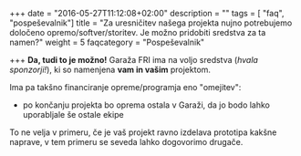 +++
date = "2016-05-27T11:12:08+02:00"
description = ""
tags = [ "faq", "pospeševalnik"]
title = "Za uresničitev našega projekta nujno potrebujemo določeno opremo/softver/storitev. Je možno pridobiti sredstva za ta namen?"
weight = 5
faqcategory = "Pospeševalnik"

+++
**Da, tudi to je možno!** Garaža FRI ima na voljo sredstva (*hvala sponzorji!*), ki so namenjena **vam in vašim**
projektom.

Ima pa takšno financiranje opreme/programja eno "omejitev":

- po končanju projekta bo oprema ostala v Garaži, da jo bodo lahko uporabljale še ostale ekipe

To ne velja v primeru, če je vaš projekt ravno izdelava prototipa kakšne naprave, v tem primeru se seveda lahko
dogovorimo drugače.